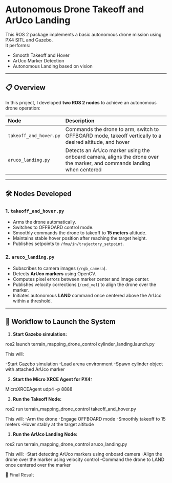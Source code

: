 # Autonomous Drone Takeoff and ArUco Landing

This ROS 2 package implements a basic autonomous drone mission using PX4 SITL and Gazebo.  
It performs:
- Smooth Takeoff and Hover
- ArUco Marker Detection
- Autonomous Landing based on vision

---

## 📋 Overview

In this project, I developed **two ROS 2 nodes** to achieve an autonomous drone operation:

| Node | Description |
|:-----|:------------|
| `takeoff_and_hover.py` | Commands the drone to arm, switch to OFFBOARD mode, takeoff vertically to a desired altitude, and hover |
| `aruco_landing.py` | Detects an ArUco marker using the onboard camera, aligns the drone over the marker, and commands landing when centered |

---

## 🛠️ Nodes Developed

### 1. `takeoff_and_hover.py`

- Arms the drone automatically.
- Switches to OFFBOARD control mode.
- Smoothly commands the drone to takeoff to **15 meters** altitude.
- Maintains stable hover position after reaching the target height.
- Publishes setpoints to `/fmu/in/trajectory_setpoint`.

### 2. `aruco_landing.py`

- Subscribes to camera images (`/rgb_camera`).
- Detects **ArUco markers** using OpenCV.
- Computes pixel errors between marker center and image center.
- Publishes velocity corrections (`/cmd_vel`) to align the drone over the marker.
- Initiates autonomous **LAND** command once centered above the ArUco within a threshold.

---

## 🧠 Workflow to Launch the System

1. **Start Gazebo simulation:**

ros2 launch terrain_mapping_drone_control cylinder_landing.launch.py

This will:

-Start Gazebo simulation
-Load arena environment
-Spawn cylinder object with attached ArUco marker

2. **Start the Micro XRCE Agent for PX4:**


MicroXRCEAgent udp4 -p 8888

3. **Run the Takeoff Node:**


ros2 run terrain_mapping_drone_control takeoff_and_hover.py

This will:
-Arm the drone
-Engage OFFBOARD mode
-Smoothly takeoff to 15 meters
-Hover stably at the target altitude

1. **Run the ArUco Landing Node:**

ros2 run terrain_mapping_drone_control aruco_landing.py

This will:
-Start detecting ArUco markers using onboard camera
-Align the drone over the marker using velocity control
-Command the drone to LAND once centered over the marker

🏁 Final Result


